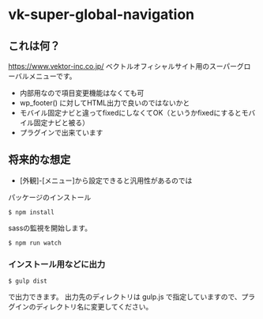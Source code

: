 # vk-super-global-navigation

## これは何？

https://www.vektor-inc.co.jp/
ベクトルオフィシャルサイト用のスーパーグローバルメニューです。

* 内部用なので項目変更機能はなくても可
* wp_footer() に対してHTML出力で良いのではないかと
* モバイル固定ナビと違ってfixedにしなくてOK（というかfixedにするとモバイル固定ナビと被る）
* プラグインで出来ています

## 将来的な想定

* [外観]-[メニュー]から設定できると汎用性があるのでは

パッケージのインストール
```
$ npm install
```

sassの監視を開始します。
```
$ npm run watch
``` 

### インストール用などに出力

```
$ gulp dist
```

で出力できます。
出力先のディレクトリは gulp.js で指定していますので、プラグインのディレクトリ名に変更してください。